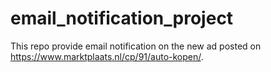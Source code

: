 # email_notification_project
This repo provide email notification on the new ad posted on https://www.marktplaats.nl/cp/91/auto-kopen/.

